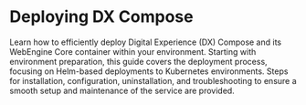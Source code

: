 # Deploying DX Compose

Learn how to efficiently deploy Digital Experience (DX) Compose and its WebEngine Core container within your environment. Starting with environment preparation, this guide covers the deployment process, focusing on Helm-based deployments to Kubernetes environments. Steps for installation, configuration, uninstallation, and troubleshooting to ensure a smooth setup and maintenance of the service are provided.

<!-- Commenting links for now.  If needed can uncomment when manage section is restructured
- [Overview](./manage/overview.md)
- [Installation](./install/install.md)
- [Web Engine Overview](../getting_started/overview.md)
- [Features](../getting_started/product_overview/features.md)
- [Architecture and Dependencies](../getting_started/architecture_dependencies.md)
- [System Requirements](../getting_started/system_requirements.md)
- [Differences](../getting_started/differences.md)
- [Limitations](../getting_started/limitations.md)
- [WebEngine Directory Structure](./manage/webengine_directory_structure.md)
- [Server Configuration](./manage/server_configuration.md)
- [Configuration Parameters](./manage/configuration_parameters.md)
- [Uninstall](./install/uninstall.md)
- [Troubleshooting](./manage/troubleshooting.md)
- [Adding Custom User Attributes](./manage/adding_custom_attributes.md)
- [Manage Users and Groups](./manage/manage_users_groups_liberty.md)
- [WCM Modules](./manage/wcm_modules.md)
- [DXClient](./manage/dxclient.md)
- [Monitor Metrics](./manage/monitor_metrics.md)
- [Enable CC](./manage/enable_cc.md)
- [Enable DAM](./manage/enable_dam.md)
- [AI Analysis for Web Content Management (WCM)](./manage/enable_content_ai.md)
- [Restart Server](./manage/restart_webengine_server.md)
- [View Logs](./manage/logging_webengine.md)
- [Server Configuration Overrides](./manage/configuration_changes_using_overrides.md)
- [LDAP Configuration](./manage/ldap_configuration.md)
- [Update Properties](./manage/update_properties_with_helm.md)
- [Update Default Username & Password](./manage/update_wpsadmin_password.md)
- [Manage Outbound Connections (Ajax Proxy)](./manage/manage_outbound_connections.md)
- [Using Custom Secret in WebEngine](./manage/custom_secrets.md)
-->
